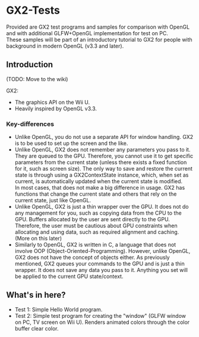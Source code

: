 # GX2-Tests
Provided are GX2 test programs and samples for comparison with OpenGL and with additional GLFW+OpenGL implementation for test on PC.  
These samples will be part of an introductory tutorial to GX2 for people with background in modern OpenGL (v3.3 and later).  

## Introduction
(TODO: Move to the wiki)  
  
GX2:  
* The graphics API on the Wii U.  
* Heavily inspired by OpenGL v3.3.  

### Key-differences
* Unlike OpenGL, you do not use a separate API for window handling. GX2 is to be used to set up the screen and the like.  
* Unlike OpenGL, GX2 does not remember any parameters you pass to it. They are queued to the GPU. Therefore, you cannot use it to get specific parameters from the current state (unless there exists a fixed function for it, such as screen size). The only way to save and restore the current state is through using a GX2ContextState instance, which, when set as current, is automatically updated when the current state is modified.  
    In most cases, that does not make a big difference in usage. GX2 has functions that change the current state and others that rely on the current state, just like OpenGL.  
* Unlike OpenGL, GX2 is just a thin wrapper over the GPU. It does not do any management for you, such as copying data from the CPU to the GPU. Buffers allocated by the user are sent directly to the GPU. Therefore, the user must be cautious about GPU constraints when allocating and using data, such as required alignment and caching. (More on this later)  
* Similarly to OpenGL, GX2 is written in C, a language that does not involve OOP (Object-Oriented-Programming). However, unlike OpenGL, GX2 does not have the concept of objects either. As previously mentioned, GX2 queues your commands to the GPU and is just a thin wrapper. It does not save any data you pass to it. Anything you set will be applied to the current GPU state/context.  

## What's in here?
* Test 1: Simple Hello World program.  
* Test 2: Simple test program for creating the "window" (GLFW window on PC, TV screen on Wii U). Renders animated colors through the color buffer clear color.  
